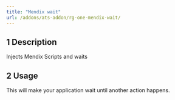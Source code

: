 ```yaml
---
title: "Mendix wait"
url: /addons/ats-addon/rg-one-mendix-wait/
---
```


## 1 Description

Injects Mendix Scripts and waits

## 2 Usage

This will make your application wait until another action happens.
